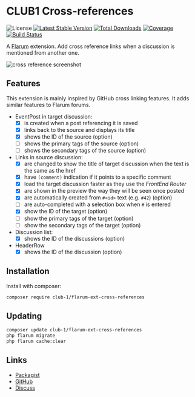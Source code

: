 # CLUB1 Cross-references

![License](https://img.shields.io/badge/license-AGPL--3.0--or--later-blue) [![Latest Stable Version](https://img.shields.io/packagist/v/club-1/flarum-ext-cross-references.svg)](https://packagist.org/packages/club-1/flarum-ext-cross-references) [![Total Downloads](https://img.shields.io/packagist/dt/club-1/flarum-ext-cross-references.svg)](https://packagist.org/packages/club-1/flarum-ext-cross-references) [![Coverage](https://img.shields.io/codecov/c/gh/club-1/flarum-ext-cross-references/main?token=FZFGE1M3GW)](https://codecov.io/gh/club-1/flarum-ext-cross-references) [![Build Status](https://img.shields.io/github/actions/workflow/status/club-1/flarum-ext-cross-references/check.yml?branch=main)](https://github.com/club-1/flarum-ext-cross-references/actions/workflows/check.yml)

A [Flarum](http://flarum.org) extension. Add cross reference links when a discussion is mentioned from another one.

![cross reference screenshot](https://static.club1.fr/nicolas/flarum-ext-cross-references.png)

## Features

This extension is mainly inspired by GitHub cross linking features.
It adds similar features to Flarum forums.

- EventPost in target discussion:
  - [x] is created when a post referencing it is saved
  - [x] links back to the source and displays its title
  - [x] shows the ID of the source (option)
  - [ ] shows the primary tags of the source (option)
  - [ ] shows the secondary tags of the source (option)
- Links in source discussion:
  - [x] are changed to show the title of target discussion when the text is the same as the href
  - [x] have `(comment)` indication if it points to a specific comment
  - [x] load the target discussion faster as they use the _FrontEnd Router_
  - [x] are shown in the preview the way they will be seen once posted
  - [x] are automatically created from `#<id>` text (e.g. `#42`) (option)
  - [ ] are auto-completed with a selection box when `#` is entered
  - [x] show the ID of the target (option)
  - [ ] show the primary tags of the target (option)
  - [ ] show the secondary tags of the target (option)
- Discussion list:
  - [x] shows the ID of the discussions (option)
- HeaderRow
  - [x] shows the ID of the discussion (option)

## Installation

Install with composer:

```sh
composer require club-1/flarum-ext-cross-references
```

## Updating

```sh
composer update club-1/flarum-ext-cross-references
php flarum migrate
php flarum cache:clear
```

## Links

- [Packagist](https://packagist.org/packages/club-1/flarum-ext-cross-references)
- [GitHub](https://github.com/club-1/flarum-ext-cross-references)
- [Discuss](https://discuss.flarum.org/d/32100)
